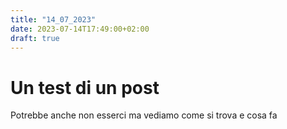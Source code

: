 ```yaml
---
title: "14_07_2023"
date: 2023-07-14T17:49:00+02:00
draft: true
---
```

# Un test di un post

Potrebbe anche non esserci ma vediamo come si trova e cosa fa

